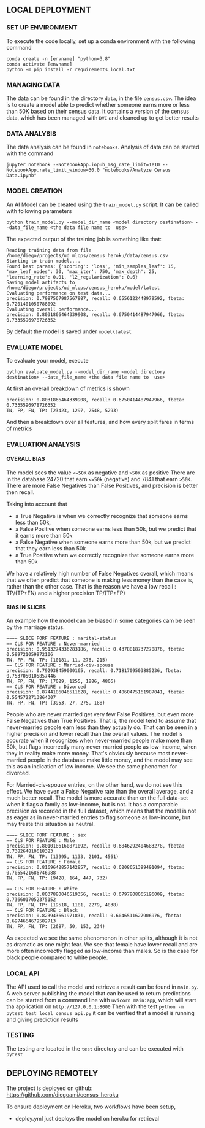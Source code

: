 ## LOCAL DEPLOYMENT

### SET UP ENVIRONMENT
To execute the code locally, set up a conda environment with the following command

```
conda create -n [envname] "python=3.8" 
conda activate [envname]
python -m pip install -r requirements_local.txt
```

### MANAGING DATA

The data can be found in the directory `data`, in the file `census.csv`.
The idea is to create a model able to predict whether someone earns more or less than 50K based on their census data.
It contains a version of the census data, which has been managed with `DVC` and cleaned up to get better results

### DATA ANALYSIS

The data analysis can be found in `notebooks`.
Analysis of data can be started with the command
```
jupyter notebook --NotebookApp.iopub_msg_rate_limit=1e10 --NotebookApp.rate_limit_window=30.0 "notebooks/Analyze Census Data.ipynb"
```

### MODEL CREATION

An AI Model can be created using the `train_model.py` script. It can be called with following parameters

```
python train_model.py --model_dir_name <model directory destination> --data_file_name <the data file name to  use>
```

The expected output of the training job is something like that:

```
Reading training data from file /home/diego/projects/ud_mlops/census_heroku/data/census.csv
Starting to train model....
Found best params: {'scoring': 'loss', 'min_samples_leaf': 15, 'max_leaf_nodes': 30, 'max_iter': 750, 'max_depth': 25, 'learning_rate': 0.01, 'l2_regularization': 0.6}
Saving model artifacts to /home/diego/projects/ud_mlops/census_heroku/model/latest
Evaluating performance on test data...
precision: 0.7987567987567987, recall: 0.6556122448979592, fbeta: 0.7201401050788092
Evaluating overall performance...
precision: 0.8031866464339908, recall: 0.6750414487947966, fbeta: 0.7335596978726352
```

By default the model is saved under `model\latest`

### EVALUATE MODEL

To evaluate your model, execute

```
python evaluate_model.py --model_dir_name <model directory destination> --data_file_name <the data file name to  use>
```

At first an overall breakdown of metrics is shown

```
precision: 0.8031866464339908, recall: 0.6750414487947966, fbeta: 0.7335596978726352
TN, FP, FN, TP: (23423, 1297, 2548, 5293)
```

And then a breakdown over all features, and how every split fares in terms of metrics

### EVALUATION ANALYSIS

#### OVERALL BIAS


The model sees the value `<=50K` as negative and `>50K` as positive
There are in the database 24720 that earn `<=50k` (negative) and 7841 that earn `>50K`.
There are more False Negatives than False Positives, and precision is better then recall.



Taking into account that
* a True Negative is when we correctly recognize that someone earns less than 50k, 
* a False Positive when someone earns less than 50k, but we predict that it earns more than 50k
* a False Negative when someone earns more than 50k, but we predict that they earn less than 50k
* a True Positive when we correctly recognize that someone earns more than 50k


We have a relatively high number of False Negatives overall, which means that we often predict that someone is making less money than the case is,
rather than the other case.
That is the reason we have a low recall : TP/(TP+FN) and a higher precision TP/(TP+FP)

#### BIAS IN SLICES

An example how the model can be biased in some categories cam be seen by the marriage status.

```
==== SLICE FORF FEATURE : marital-status
== CLS FOR FEATURE : Never-married
precision: 0.9513274336283186, recall: 0.4378818737270876, fbeta: 0.599721059972106
TN, FP, FN, TP: (10181, 11, 276, 215)
== CLS FOR FEATURE : Married-civ-spouse
precision: 0.792938459000165, recall: 0.7181709503885236, fbeta: 0.7537050105857446
TN, FP, FN, TP: (7029, 1255, 1886, 4806)
== CLS FOR FEATURE : Divorced
precision: 0.8744186046511628, recall: 0.4060475161987041, fbeta: 0.5545722713864307
TN, FP, FN, TP: (3953, 27, 275, 188)
```

People who are never married get very few False Positives, but even more False Negatives than True Positives. That is, the model tend to assume that never-married people
earn less than they actually do. That can be seen in a higher precision and lower recall than the overall values.
The model is accurate when it recognizes when never-married people make more than 50k, but flags incorrectly many never-married people as low-income, when they in reality make more money. That's obviously because most never-married people in the database make little money, and the model may see this as an indication of low income. We see the same phenomen for divorced.

For Married-civ-spouse entries, on the other hand, we do not see this effect. We have even a False Negative rate than the overall average, and a much better recall. The model is more accurate than on the full data-set when it flags a family as low-income, but is not.
It has a comparable precision as recorded in the full dataset, which means that the model is not as eager as in never-married entries to flag someone as low-income, but may treate this situation as neutral.

```
==== SLICE FORF FEATURE : sex
== CLS FOR FEATURE : Male
precision: 0.8010186160871092, recall: 0.6846292404683278, fbeta: 0.738264810618323
TN, FP, FN, TP: (13995, 1133, 2101, 4561)
== CLS FOR FEATURE : Female
precision: 0.8169642857142857, recall: 0.6208651399491094, fbeta: 0.7055421686746988
TN, FP, FN, TP: (9428, 164, 447, 732)
```

```
== CLS FOR FEATURE : White
precision: 0.8037880046519356, recall: 0.6797808065196009, fbeta: 0.7366017052375152
TN, FP, FN, TP: (19518, 1181, 2279, 4838)
== CLS FOR FEATURE : Black
precision: 0.823943661971831, recall: 0.6046511627906976, fbeta: 0.6974664679582713
TN, FP, FN, TP: (2687, 50, 153, 234)
```

As expected we see the same phenomenon in other splits, although it is not as dramatic as one might fear. We see that female have lower recall and are more often incorrectly flagged as low-income than males. So is the case for black people compared to white people.

### LOCAL API



The API used to call the model and retrieve a result can be found in `main.py`.
A web server publishing the model that can be used to return predictions can be started from a command line with `uvicorn main:app`, 
which will start tha application on `http://127.0.0.1:8000`
Then with the test `python -m pytest test_local_census_api.py` it can be verified that a model is running and giving prediction results

### TESTING

The testing are located in the `test` directory and can be executed with `pytest`


## DEPLOYING REMOTELY

The project is deployed on github: https://github.com/diegoami/census_heroku

To ensure deployment on Heroku, two workflows have been setup,

* deploy.yml just deploys the model on heroku for retrieval
